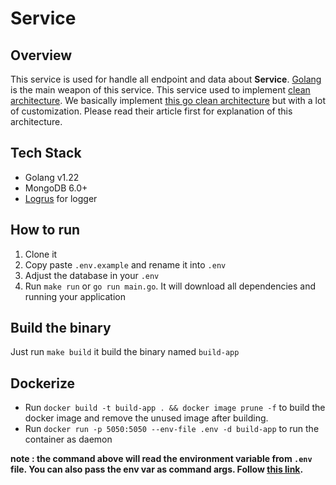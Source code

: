 # Service

## Overview

This service is used for handle all endpoint and data about **Service**. [Golang](https://golang.org/) is the main weapon of this service. This service used to implement [clean architecture](https://blog.cleancoder.com/uncle-bob/2012/08/13/the-clean-architecture.html). We basically implement [this go clean architecture](https://github.com/bxcodec/go-clean-arch) but with a lot of customization. Please read their article first for explanation of this architecture.

## Tech Stack
- Golang v1.22
- MongoDB 6.0+
- [Logrus](https://github.com/sirupsen/logrus) for logger

## How to run

1. Clone it
1. Copy paste `.env.example` and rename it into `.env`
1. Adjust the database in your `.env`
1. Run `make run` or `go run main.go`. It will download all dependencies and running your application

## Build the binary

Just run `make build` it build the binary named `build-app`

## Dockerize

- Run `docker build -t build-app . && docker image prune -f` to build the docker image and remove the unused image after building.
- Run `docker run -p 5050:5050 --env-file .env -d build-app` to run the container as daemon

**note : the command above will read the environment variable from `.env` file. You can also pass the env var as command args. Follow [this link](https://docs.docker.com/engine/reference/commandline/run/#set-environment-variables--e---env---env-file).**